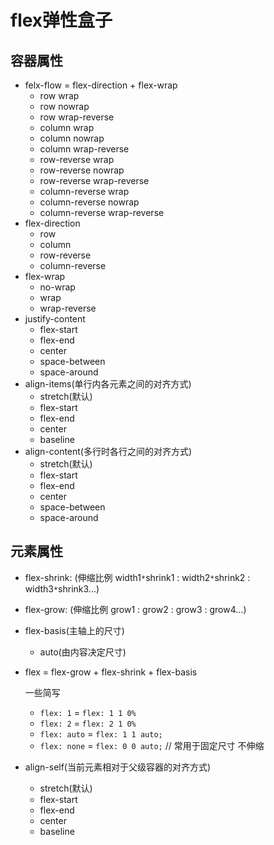 # flex弹性盒子
## 容器属性
+ felx-flow = flex-direction + flex-wrap
  + row wrap
  + row nowrap
  + row wrap-reverse
  + column wrap
  + column nowrap
  + column wrap-reverse
  + row-reverse wrap
  + row-reverse nowrap
  + row-reverse wrap-reverse
  + column-reverse wrap
  + column-reverse nowrap
  + column-reverse wrap-reverse
+ flex-direction
  + row
  + column
  + row-reverse
  + column-reverse
+ flex-wrap
  + no-wrap
  + wrap
  + wrap-reverse
+ justify-content
  + flex-start
  + flex-end
  + center
  + space-between
  + space-around
+ align-items(单行内各元素之间的对齐方式)
  + stretch(默认)
  + flex-start
  + flex-end
  + center
  + baseline
+ align-content(多行时各行之间的对齐方式)
  + stretch(默认)
  + flex-start
  + flex-end
  + center
  + space-between
  + space-around

## 元素属性

- flex-shrink:    (伸缩比例    width1`*`shrink1   :   width2`*`shrink2  :  width3`*`shrink3...)

- flex-grow:    (伸缩比例    grow1  :  grow2  :  grow3  :  grow4...)

- flex-basis(主轴上的尺寸)

  - auto(由内容决定尺寸)

- flex = flex-grow + flex-shrink + flex-basis

  一些简写

  - `flex: 1` = `flex: 1 1 0%`
  - `flex: 2` = `flex: 2 1 0%`
  - `flex: auto` = `flex: 1 1 auto;`
  - `flex: none` = `flex: 0 0 auto;` // 常用于固定尺寸 不伸缩

- align-self(当前元素相对于父级容器的对齐方式)

  - stretch(默认)
  - flex-start
  - flex-end
  - center
  - baseline

  